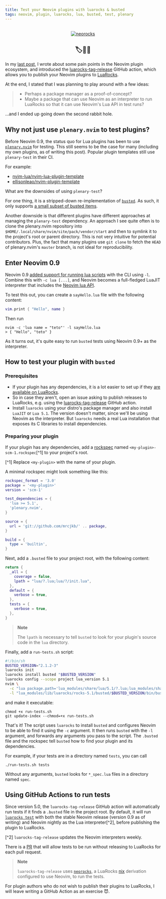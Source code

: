 ```yaml
---
title: Test your Neovim plugins with luarocks & busted
tags: neovim, plugin, luarocks, lua, busted, test, plenary
---
```


<!-- markdownlint-disable -->
<br />
<div align="center">
  <a href="https://github.com/nvim-neorocks/neorocks">
    <img src="https://avatars.githubusercontent.com/u/124081866?s=400&u=0da379a468d46456477a1f68048b020cf7a99f34&v=4" alt="neorocks">
  </a>
  <h2>🏷️🚀🌒</h>
</div>
<!-- markdownlint-restore -->

In my [last post](https://mrcjkb.dev/posts/2023-01-10-luarocks-tag-release.html),
I wrote about some pain points in the Neovim plugin ecosystem,
and introduced the [luarocks-tag-release](https://github.com/marketplace/actions/luarocks-tag-release)
GitHub action, which allows you to publish your Neovim plugins to [LuaRocks](https://luarocks.org/).

At the end, I stated that I was planning to play around with a few ideas:

> - Perhaps a package manager as a proof-of-concept?
> - Maybe a package that can use Neovim as an interpreter to run LuaRocks
>   so that it can use Neovim's Lua API in test runs?

...and I ended up going down the second rabbit hole.

## Why not just use `plenary.nvim` to test plugins?

Before Neovim 0.9, the status quo for Lua plugins has been to use [`plenary.nvim`](https://github.com/nvim-lua/plenary.nvim)
for testing.
This still seems to be the case for many (including my own plugins, as of writing this post).
Popular plugin templates still use `plenary-test` in their CI.

For example:

- [nvim-lua/nvim-lua-plugin-template](https://github.com/nvim-lua/nvim-lua-plugin-template/blob/57565ed685c1fe2d16022b2d128092becac802eb/.github/workflows/tests.yml#L26)
- [ellisonleao/nvim-plugin-template](https://github.com/ellisonleao/nvim-plugin-template/blob/29d9752/Makefile)


What are the downsides of using `plenary-test`?

For one thing, it is a stripped-down re-implementation of [`busted`](https://lunarmodules.github.io/busted/).
As such, it only supports [a small subset of busted items](https://github.com/nvim-lua/plenary.nvim/blob/499e0743cf5e8075cd32af68baa3946a1c76adf1/doc/plenary-test.txt#LL55C1-L64C1).

Another downside is that different plugins have different approaches at managing the
`plenary-test` dependency. An approach I see quite often is to clone the plenary.nvim
repository into `$HOME/.local/share/nvim/site/pack/vendor/start`
and then to symlink it to the project's root or parent directory.
This is not very intuitive for potential contributors.
Plus, the fact that many plugins use `git clone` to fetch the `HEAD` of plenary.nvim's
`master` branch, is not ideal for reproducibility.

## Enter Neovim 0.9

Neovim 0.9 [added support for running lua scripts](https://neovim.io/doc/user/starting.html#-l)
with the CLI using `-l`.
Combine this with `-c lua [...]`, and Neovim becomes a full-fledged LuaJIT interpreter that
includes the [Neovim lua API](https://neovim.io/doc/user/lua.html).

To test this out, you can create a `sayHello.lua` file with the following content:

```lua
vim.print { "Hello", name }
```

Then run

```console
nvim -c 'lua name = "teto"' -l sayHello.lua
> { "Hello", "teto" }
```

As it turns out, it's quite easy to run `busted` tests using Neovim 0.9+ as the interpreter.

## How to test your plugin with `busted`

### Prerequisites

- If your plugin has any dependencies, it is a lot easier to set up
  if they [are available on LuaRocks](https://luarocks.org/labels/neovim).
- So in case they aren't, open an issue asking to publish releases to LuaRocks,
  e.g. using the [luarocks-tag-release](https://github.com/marketplace/actions/luarocks-tag-release)
  GitHub action.
- Install `luarocks` using your distro's package manager
  and also install `LuaJIT` or `Lua 5.1`.
  The version doesn't matter, since we'll be using Neovim as the interpreter.
  But `luarocks` needs a real Lua installation that exposes its C libraries to
  install dependencies.

### Preparing your plugin

If your plugin has any dependencies, add a [rockspec](https://github.com/luarocks/luarocks/wiki/Rockspec-format)
named `<my-plugin>-scm-1.rockspec`[^1] to your project's root.

[^1] Replace `<my-plugin>` with the name of your plugin.

A minimal rockspec might look something like this:

```lua
rockspec_format = '3.0'
package = '<my-plugin>'
version = 'scm-1'

test_dependencies = {
  'lua >= 5.1',
  'plenary.nvim',
}

source = {
  url = 'git://github.com/mrcjkb/' .. package,
}

build = {
  type = 'builtin',
}
```

Next, add a `.busted` file to your project root, with the following content:

```lua
return {
  _all = {
    coverage = false,
    lpath = "lua/?.lua;lua/?/init.lua",
  },
  default = {
    verbose = true,
  },
  tests = {
    verbose = true,
  },
}
```

> **Note**
>
> The `lpath` is necessary to tell `busted` to look for your plugin's source
> code in the `lua` directory.

Finally, add a `run-tests.sh` script:

<!-- markdownlint-disable -->
```sh
#!/bin/sh
BUSTED_VERSION="2.1.2-3"
luarocks init
luarocks install busted "$BUSTED_VERSION"
luarocks config --scope project lua_version 5.1
nvim \
  -c "lua package.path='lua_modules/share/lua/5.1/?.lua;lua_modules/share/lua/5.1/?/init.lua;'..package.path;package.cpath='lua_modules/lib/lua/5.1/?.so;'..package.cpath;local k,l,_=pcall(require,'luarocks.loader') _=k and l.add_context('busted','$BUSTED_VERSION')" \
  -l "lua_modules/lib/luarocks/rocks-5.1/busted/$BUSTED_VERSION/bin/busted" "$@"
```
<!-- markdownlint-restore -->

and make it executable:

```console
chmod +x run-tests.sh
git update-index --chmod=+x run-tests.sh
```

That's it! The script uses `luarocks` to install `busted` and configures
Neovim to be able to find it using the `-c` argument.
It then runs `busted` with the `-l` argument,
and forwards any arguments you pass to the script.
The `.busted` file and the rockspec tell `busted` how to find your plugin
and its dependencies.

For example, if your tests are in a directory named `tests`, you can call

```console
./run-tests.sh tests
```

Without any arguments, `busted` looks for `*_spec.lua` files in
a directory named `spec`.


## Using GitHub Actions to run tests

Since version 5.0, the `luarocks-tag-release` GitHub action will automatically
run tests if it finds a `.busted` file in the project root.
By default, it will run [`luarocks test`](https://github.com/luarocks/luarocks/wiki/test)
with both the stable Neovim release (version 0.9 as of writing)
and Neovim nightly as the Lua interpreter[^2],
before publishing the plugin to LuaRocks.

[^2] `luarocks-tag-release` updates the Neovim interpreters weekly.

There is a [PR](https://github.com/nvim-neorocks/luarocks-tag-release/pull/36) that will
allow tests to be run without releasing to LuaRocks for each pull request.

> **Note**
>
> `luarocks-tag-release` uses [`neorocks`](https://github.com/nvim-neorocks/neorocks),
> a LuaRocks [nix](https://nixos.org/) derivation configured to use Neovim, to run the tests.

For plugin authors who do not wish to publish their plugins to LuaRocks,
I will leave writing a GitHub Action as an exercise 😈.

